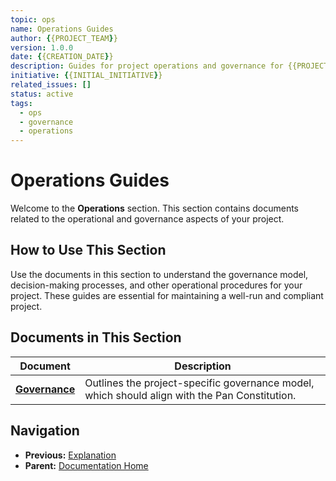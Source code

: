 ```yaml
---
topic: ops
name: Operations Guides
author: {{PROJECT_TEAM}}
version: 1.0.0
date: {{CREATION_DATE}}
description: Guides for project operations and governance for {{PROJECT_NAME}}
initiative: {{INITIAL_INITIATIVE}}
related_issues: []
status: active
tags:
  - ops
  - governance
  - operations
---
```


# Operations Guides

Welcome to the **Operations** section. This section contains documents related to the operational and governance aspects of your project.

## How to Use This Section

Use the documents in this section to understand the governance model, decision-making processes, and other operational procedures for your project. These guides are essential for maintaining a well-run and compliant project.

## Documents in This Section

| Document                               | Description                                                                        |
| -------------------------------------- | ---------------------------------------------------------------------------------- |
| **[Governance](./governance.md)**       | Outlines the project-specific governance model, which should align with the Pan Constitution. |

## Navigation

- **Previous:** [Explanation](../explanation/README.md)
- **Parent:** [Documentation Home](../README.md)

